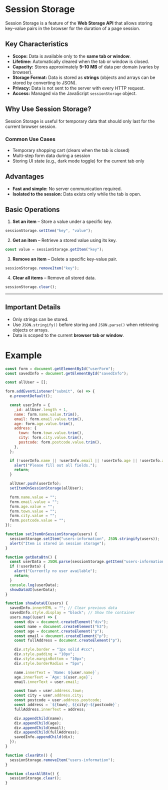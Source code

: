# Session Storage

Session Storage is a feature of the **Web Storage API** that allows storing key–value pairs in the browser for the duration of a page session.

## Key Characteristics

- **Scope:** Data is available only to the **same tab or window**.
- **Lifetime:** Automatically cleared when the tab or window is closed.
- **Capacity:** Stores approximately **5–10 MB** of data per domain (varies by browser).
- **Storage Format:** Data is stored as **strings** (objects and arrays can be stored by converting to JSON).
- **Privacy:** Data is not sent to the server with every HTTP request.
- **Access:** Managed via the JavaScript `sessionStorage` object.

## Why Use Session Storage?

Session Storage is useful for temporary data that should only last for the current browser session.

### Common Use Cases

- Temporary shopping cart (clears when the tab is closed)
- Multi-step form data during a session
- Storing UI state (e.g., dark mode toggle) for the current tab only

## Advantages

- **Fast and simple:** No server communication required.
- **Isolated to the session:** Data exists only while the tab is open.

## Basic Operations

1. **Set an item** – Store a value under a specific key.

```js
sessionStorage.setItem("key", "value");
```

2. **Get an item** – Retrieve a stored value using its key.

```js
const value = sessionStorage.getItem("key");
```

3. **Remove an item** – Delete a specific key-value pair.

```js
sessionStorage.removeItem("key");
```

4. **Clear all items** – Remove all stored data.

```js
sessionStorage.clear();
```

---

## Important Details

- Only strings can be stored.
- Use `JSON.stringify()` before storing and `JSON.parse()` when retrieving objects or arrays.
- Data is scoped to the current **browser tab or window**.

# Example

```js
const form = document.getElementById("userForm");
const savedInfo = document.getElementById("savedInfo");

const allUser = [];

form.addEventListener("submit", (e) => {
  e.preventDefault();

  const userInfo = {
    _id: allUser.length + 1,
    name: form.name.value.trim(),
    email: form.email.value.trim(),
    age: form.age.value.trim(),
    address: {
      town: form.town.value.trim(),
      city: form.city.value.trim(),
      postcode: form.postcode.value.trim(),
    },
  };

  if (!userInfo.name || !userInfo.email || !userInfo.age || !userInfo.address.town || !userInfo.address.city || !userInfo.address.postcode) {
    alert("Please fill out all fields.");
    return;
  }

  allUser.push(userInfo);
  setItemOnSessionStorage(allUser);

  form.name.value = "";
  form.email.value = "";
  form.age.value = "";
  form.town.value = "";
  form.city.value = "";
  form.postcode.value = "";
});

function setItemOnSessionStorage(users) {
  sessionStorage.setItem("users-information", JSON.stringify(users));
  alert("Item is stored in session storage");
}

function getDataBtn() {
  const userData = JSON.parse(sessionStorage.getItem("users-information"));
  if (!userData) {
    alert("Currently no user available");
    return;
  }
  console.log(userData);
  showDataUI(userData);
}

function showDataUI(users) {
  savedInfo.innerHTML = ""; // Clear previous data
  savedInfo.style.display = "block"; // Show the container
  users.map((user) => {
    const div = document.createElement("div");
    const name = document.createElement("h3");
    const age = document.createElement("p");
    const email = document.createElement("p");
    const fullAddress = document.createElement("p");

    div.style.border = "1px solid #ccc";
    div.style.padding = "10px";
    div.style.marginBottom = "10px";
    div.style.borderRadius = "5px";

    name.innerText = `Name: ${user.name}`;
    age.innerText = `Age: ${user.age}`;
    email.innerText = user.email;

    const town = user.address.town;
    const city = user.address.city;
    const postcode = user.address.postcode;
    const address = `${town}, ${city}-${postcode}`;
    fullAddress.innerText = address;

    div.appendChild(name);
    div.appendChild(age);
    div.appendChild(email);
    div.appendChild(fullAddress);
    savedInfo.appendChild(div);
  });
}

function clearBtn() {
  sessionStorage.removeItem("users-information");
}

function clearAllBtn() {
  sessionStorage.clear();
}
```
